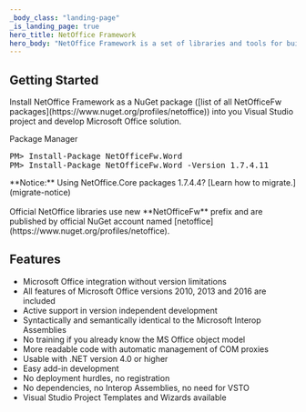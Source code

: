 ```yaml
---
_body_class: "landing-page"
_is_landing_page: true
hero_title: NetOffice Framework
hero_body: "NetOffice Framework is a set of libraries and tools for building addins, extending and automating Microsoft Office applications.<br><br>NetOffice supports extending and automating Microsoft Office applications: Excel, Word, Outlook, PowerPoint, Access, Project and Visio."
---
```


<div class="usa-grid-full usa-section">
  <div class="usa-width-one-half">
    

  <h2>Getting Started</h2>

  <p>Install NetOffice Framework as a NuGet package ([list of all NetOfficeFw packages](https://www.nuget.org/profiles/netoffice))
    into you Visual Studio project and develop Microsoft Office solution.</p>
    
  <div class="code-block">
    <div class="code-block-header">
      <span class="language">Package Manager</span>
    </div>
    <div class="code-block-body">
      <pre>PM> Install-Package NetOfficeFw.Word
PM> Install-Package NetOfficeFw.Word -Version 1.7.4.11</pre>
    </div>
  </div>

<div class="notice">
    **Notice:** Using NetOffice.Core packages 1.7.4.4?
    [Learn how to migrate.](migrate-notice)<br>
    <br>
    Official NetOffice libraries use new **NetOfficeFw** prefix and are published by official NuGet account named [netoffice](https://www.nuget.org/profiles/netoffice).
</div>
</div>

<div class="usa-width-one-half">


  <h2 id="features">Features</h2>
    <ul>
        <li>Microsoft Office integration without version limitations</li>
        <li>All features of Microsoft Office versions 2010, 2013 and 2016 are included</li>
        <li>Active support in version independent development</li>
        <li>Syntactically and semantically identical to the Microsoft Interop Assemblies</li>
        <li>No training if you already know the MS Office object model</li>
        <li>More readable code with automatic management of COM proxies</li>
        <li>Usable with .NET version 4.0 or higher</li>
        <li>Easy add-in development</li>
        <li>No deployment hurdles, no registration</li>
        <li>No dependencies, no Interop Assemblies, no need for VSTO</li>
        <li>Visual Studio Project Templates and Wizards available</li>
    </ul>
</div>
</div>
